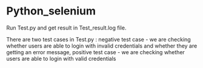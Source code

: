 # Python_selenium

Run Test.py and get result in Test_result.log file.

There are two test cases in Test.py :
negative test case - we are checking whether users are able to login with invalid credentials and whether they are getting an error message,
positive test case - we are checking whether users are able to login with valid credentials
